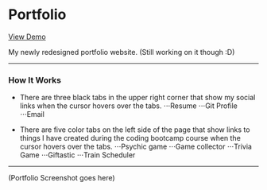 # Portfolio

[View Demo](https://www.charlenerigby.com/)

My newly redesigned portfolio website.
(Still working on it though :D)

- - - -

### How It Works

  * There are three black tabs in the upper right corner that show my social links when the cursor hovers over the tabs.
  ⋅⋅⋅Resume
  ⋅⋅⋅Git Profile
  ⋅⋅⋅Email

  * There are five color tabs on the left side of the page that show links to things I have created during the coding bootcamp course when the cursor hovers over the tabs.
  ⋅⋅⋅Psychic game
  ⋅⋅⋅Game collector
  ⋅⋅⋅Trivia Game
  ⋅⋅⋅Giftastic
  ⋅⋅⋅Train Scheduler
  
  - - - -
  
  (Portfolio Screenshot goes here)